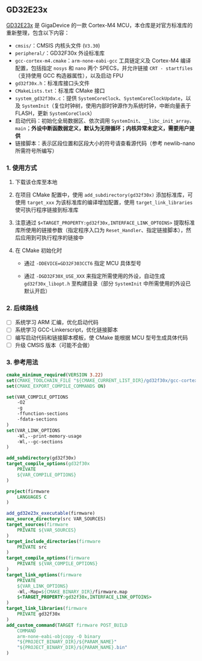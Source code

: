 ## GD32E23x

[GD32E23x](https://www.gigadevice.com.cn/product/mcu/main-stream-mcus/gd32f30x-series) 是 GigaDevice 的一款 Cortex-M4 MCU，本仓库是对官方标准库的重新整理，包含以下内容：

+ `cmsis/`：CMSIS 内核头文件 (`V3.30`)
+ `peripheral/`：GD32F30x 外设标准库
+ `gcc-cortex-m4.cmake`：`arm-none-eabi-gcc` 工具链定义及 Cortex-M4 编译配置，包括指定 `nosys` 和 `nano` 两个 SPECS，并允许链接 `CRT - startfiles`（支持使用 GCC 构造器属性），以及启动 FPU
+ `gd32f30x.h`：标准库接口头文件
+ `CMakeLists.txt`：标准库 CMake 接口
+ `system_gd32f30x.c`：提供 `SystemCoreClock`、`SystemCoreClockUpdate`，以及 `SystemInit`（复位时钟树，使用内部时钟源作为系统时钟，中断向量表于 FLASH，更新 `SystemCoreClock`）
+ 启动代码：初始化全局数据区、依次调用 `SystemInit`、`__libc_init_array`、`main`；**外设中断函数弱定义，默认为无限循环；内核异常未定义，需要用户提供**
+ 链接脚本：表示区段位置和区段大小的符号请查看源代码（参考 newlib-nano 所需符号所编写）

### 1. 使用方式

1. 下载该仓库至本地

2. 在项目 CMake 配置中，使用 `add_subdirectory(gd32f30x)` 添加标准库，可使用 `target_xxx` 为该标准库的编译增加配置，使用 `target_link_libraries` 使可执行程序链接到标准库

3. 注意通过 `$<TARGET_PROPERTY:gd32f30x,INTERFACE_LINK_OPTOINS>` 提取标准库所使用的链接参数（指定程序入口为 `Reset_Handler`、指定链接脚本），然后应用到可执行程序的链接中

4. 在 CMake 初始化时

   + 通过 `-DDEVICE=GD32F303CCT6` 指定 MCU 具体型号

   + 通过 `-DGD32F30X_USE_XXX` 来指定所需使用的外设，自动生成 `gd32f30x_libopt.h` 至构建目录（部分 `SystemInit` 中所需使用的外设已默认开启）

### 2. 后续路线

- [ ] 系统学习 ARM 汇编，优化启动代码
- [ ] 系统学习 GCC-Linkerscript，优化链接脚本
- [ ] 编写启动代码和链接脚本模板，使 CMake 能根据 MCU 型号生成具体代码
- [ ] 升级 CMSIS 版本（可能不会做）

### 3. 参考用法

```cmake
cmake_minimum_required(VERSION 3.22)
set(CMAKE_TOOLCHAIN_FILE "${CMAKE_CURRENT_LIST_DIR}/gd32f30x/gcc-cortex-m4.cmake")
set(CMAKE_EXPORT_COMPILE_COMMANDS ON)

set(VAR_COMPILE_OPTIONS
    -O2
    -g
    -ffunction-sections
    -fdata-sections
)
set(VAR_LINK_OPTIONS
    -Wl,--print-memory-usage
    -Wl,--gc-sections
)

add_subdirectory(gd32f30x)
target_compile_options(gd32f30x
    PRIVATE
    ${VAR_COMPILE_OPTIONS}
)

project(firmware
    LANGUAGES C
)

add_gd32e23x_executable(firmware)
aux_source_directory(src VAR_SOURCES)
target_sources(firmware
    PRIVATE ${VAR_SOURCES}
)
target_include_directories(firmware
    PRIVATE src
)
target_compile_options(firmware
    PRIVATE ${VAR_COMPILE_OPTIONS}
)
target_link_options(firmware
    PRIVATE
    ${VAR_LINK_OPTIONS}
    -Wl,-Map=${CMAKE_BINARY_DIR}/firmware.map
    $<TARGET_PROPERTY:gd32f30x,INTERFACE_LINK_OPTOINS>
)
target_link_libraries(firmware
    PRIVATE gd32f30x
)
add_custom_command(TARGET firmware POST_BUILD
    COMMAND
    arm-none-eabi-objcopy -O binary
    "${PROJECT_BINARY_DIR}/${PARAM_NAME}"
    "${PROJECT_BINARY_DIR}/${PARAM_NAME}.bin"
)
```